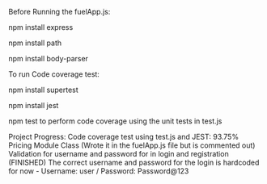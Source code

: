 Before Running the fuelApp.js:

npm install express

npm install path

npm install body-parser

To run Code coverage test:

npm install supertest

npm install jest

npm test to perform code coverage using the unit tests in test.js

Project Progress:
Code coverage test using test.js and JEST: 93.75%
Pricing Module Class (Wrote it in the fuelApp.js file but is commented out)
Validation for username and password for in login and registration (FINISHED)
The correct username and password for the login is hardcoded for now - Username: user / Password: Password@123
